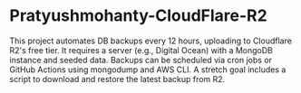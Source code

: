 # Pratyushmohanty-CloudFlare-R2
This project automates DB backups every 12 hours, uploading to Cloudflare R2's free tier. It requires a server (e.g., Digital Ocean) with a MongoDB instance and seeded data. Backups can be scheduled via cron jobs or GitHub Actions using mongodump and AWS CLI. A stretch goal includes a script to download and restore the latest backup from R2.
